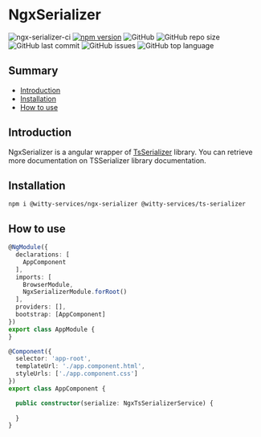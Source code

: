 # NgxSerializer

![ngx-serializer-ci](https://github.com/witty-services/ngx-serializer/workflows/build/badge.svg?branch=master)
[![npm version](https://badge.fury.io/js/%40witty-services%2Fngx-serializer.svg)](https://badge.fury.io/js/%40witty-services%2Fngx-serializer)
![GitHub](https://img.shields.io/github/license/witty-services/ngx-serializer)
![GitHub repo size](https://img.shields.io/github/repo-size/witty-services/ngx-serializer)
![GitHub last commit](https://img.shields.io/github/last-commit/witty-services/ngx-serializer)
![GitHub issues](https://img.shields.io/github/issues/witty-services/ngx-serializer)
![GitHub top language](https://img.shields.io/github/languages/top/witty-services/ngx-serializer)

## Summary

* [Introduction](#introduction)
* [Installation](#installation)
* [How to use](#how-to-use)

## Introduction

NgxSerializer is a angular wrapper of [TsSerializer](https://github.com/witty-services/ts-serializer) library. You can retrieve more documentation on TSSerializer library documentation.

## Installation

```shell script
npm i @witty-services/ngx-serializer @witty-services/ts-serializer
```

## How to use

```typescript
@NgModule({
  declarations: [
    AppComponent
  ],
  imports: [
    BrowserModule,
    NgxSerializerModule.forRoot()
  ],
  providers: [],
  bootstrap: [AppComponent]
})
export class AppModule {
}

@Component({
  selector: 'app-root',
  templateUrl: './app.component.html',
  styleUrls: ['./app.component.css']
})
export class AppComponent {

  public constructor(serialize: NgxTsSerializerService) {
    
  }
}
```
